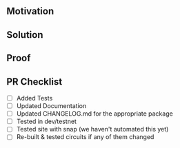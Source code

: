 <!--
Thank you for your Pull Request. Please provide a description above and review
the requirements below. Bug fixes and new features should include tests.
-->

## Motivation

<!--
Explain the context and why you're making that change. What is the problem
you're trying to solve? In some cases there is not a problem and this can be
thought of as being the motivation for your change.
-->

## Solution

<!--
Summarize the solution and provide any necessary context needed to understand
the code change.
-->

## Proof

<!--
If features/changes is hard to test e2e, include a video or image proving you've
tested your solution and it works.
-->

## PR Checklist

- [ ] Added Tests
- [ ] Updated Documentation
- [ ] Updated CHANGELOG.md for the appropriate package
- [ ] Tested in dev/testnet
- [ ] Tested site with snap (we haven't automated this yet)
- [ ] Re-built & tested circuits if any of them changed
